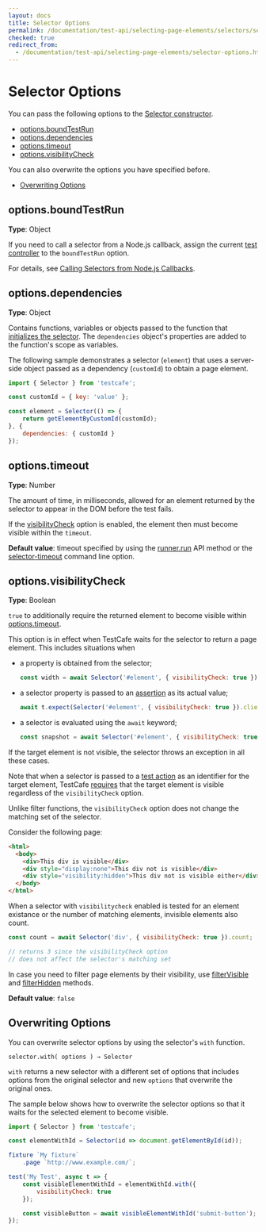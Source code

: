 ```yaml
---
layout: docs
title: Selector Options
permalink: /documentation/test-api/selecting-page-elements/selectors/selector-options.html
checked: true
redirect_from:
  - /documentation/test-api/selecting-page-elements/selector-options.html
---
```

# Selector Options

You can pass the following options to the [Selector constructor](creating-selectors.md).

* [options.boundTestRun](#optionsboundtestrun)
* [options.dependencies](#optionsdependencies)
* [options.timeout](#optionstimeout)
* [options.visibilityCheck](#optionsvisibilitycheck)

You can also overwrite the options you have specified before.

* [Overwriting Options](#overwriting-options)

## options.boundTestRun

**Type**: Object

If you need to call a selector from a Node.js callback, assign the current
[test controller](../../test-code-structure.md#test-controller) to the `boundTestRun` option.

For details, see [Calling Selectors from Node.js Callbacks](edge-cases-and-limitations.md#calling-selectors-from-nodejs-callbacks).

## options.dependencies

**Type**: Object

Contains functions, variables or objects passed to the function that [initializes the selector](creating-selectors.md#initializing-selectors).
The `dependencies` object's properties are added to the function's scope as variables.

The following sample demonstrates a selector (`element`) that uses a server-side object passed as a dependency (`customId`) to obtain a page element.

```js
import { Selector } from 'testcafe';

const customId = { key: 'value' };

const element = Selector(() => {
    return getElementByCustomId(customId);
}, {
    dependencies: { customId }
});
```

## options.timeout

**Type**: Number

The amount of time, in milliseconds, allowed for an element returned by the selector to appear in the DOM before the test fails.

If the [visibilityCheck](#optionsvisibilitycheck) option is enabled, the element then must become visible within the `timeout`.

**Default value**: timeout specified by using the [runner.run](../../../using-testcafe/programming-interface/runner.md#run) API method
or the [selector-timeout](../../../using-testcafe/command-line-interface.md#--selector-timeout-ms) command line option.

## options.visibilityCheck

**Type**: Boolean

`true` to additionally require the returned element to become visible within [options.timeout](#optionstimeout).

This option is in effect when TestCafe waits for the selector to return a page element. This includes situations when

* a property is obtained from the selector;

    ```js
    const width = await Selector('#element', { visibilityCheck: true }).clientWidth;
    ```

* a selector property is passed to an [assertion](../../assertions/README.md) as its actual value;

    ```js
    await t.expect(Selector('#element', { visibilityCheck: true }).clientWidth).eql(400);
    ```

* a selector is evaluated using the `await` keyword;

    ```js
    const snapshot = await Selector('#element', { visibilityCheck: true })();
    ```

If the target element is not visible, the selector throws an exception in all these cases.

Note that when a selector is passed to a [test action](../../actions/README.md) as an identifier for the target element,
TestCafe [requires](../../built-in-waiting-mechanisms.md#waiting-for-action-target-elements) that the target element is visible regardless of the `visibilityCheck` option.

Unlike filter functions, the `visibilityCheck` option does not change the matching set of the selector.

Consider the following page:

```html
<html>
  <body>
    <div>This div is visible</div>
    <div style="display:none">This div not is visible</div>
    <div style="visibility:hidden">This div not is visible either</div>
  </body>
</html>
```

When a selector with `visibilitycheck` enabled is tested for an element existance
or the number of matching elements, invisible elements also count.

```js
const count = await Selector('div', { visibilityCheck: true }).count;

// returns 3 since the visibilityCheck option
// does not affect the selector's matching set
```

In case you need to filter page elements by their visibility,
use [filterVisible](functional-style-selectors.md#filtervisible) and
[filterHidden](functional-style-selectors.md#filterhidden) methods.

**Default value**: `false`

## Overwriting Options

You can overwrite selector options by using the selector's `with` function.

```text
selector.with( options ) → Selector
```

`with` returns a new selector with a different set of options that includes options
from the original selector and new `options` that overwrite the original ones.

The sample below shows how to overwrite the selector options so that it waits for the selected element to become visible.

```js
import { Selector } from 'testcafe';

const elementWithId = Selector(id => document.getElementById(id));

fixture `My fixture`
    .page `http://www.example.com/`;

test('My Test', async t => {
    const visibleElementWithId = elementWithId.with({
        visibilityCheck: true
    });

    const visibleButton = await visibleElementWithId('submit-button');
});
```
